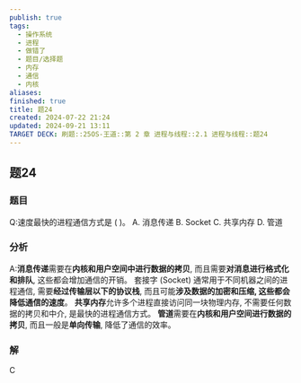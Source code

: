 ```yaml
---
publish: true
tags:
  - 操作系统
  - 进程
  - 做错了
  - 题目/选择题
  - 内存
  - 通信
  - 内核
aliases: 
finished: true
title: 题24
created: 2024-07-22 21:24
updated: 2024-09-21 13:11
TARGET DECK: 刷题::25OS-王道::第 2 章 进程与线程::2.1 进程与线程::题24
---
```

## 题24
### 题目
Q:速度最快的进程通信方式是 ( )。
A. 消息传递 
B. Socket
C. 共享内存 
D. 管道
### 分析
A:**消息传递**需要在**内核和用户空间中进行数据的拷贝**, 而且需要**对消息进行格式化和排队**, 这些都会增加通信的开销。
套接字 (Socket) 通常用于不同机器之间的进程通信, 需要**经过传输层以下的协议栈**, 而且可能**涉及数据的加密和压缩, 这些都会降低通信的速度**。
**共享内存**允许多个进程直接访问同一块物理内存, 不需要任何数据的拷贝和中介, 是最快的进程通信方式。
**管道**需要在**内核和用户空间进行数据的拷贝**, 而且一般是**单向传输**, 降低了通信的效率。
### 解
C


